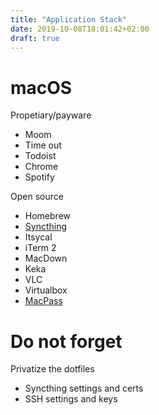 ```yaml
---
title: "Application Stack"
date: 2019-10-08T18:01:42+02:00
draft: true
---
```


# macOS

Propetiary/payware
- Moom
- Time out
- Todoist
- Chrome
- Spotify

Open source
- Homebrew
- [Syncthing](https://syncthing.net)
- Itsycal
- iTerm 2
- MacDown
- Keka
- VLC
- Virtualbox
- [MacPass](https://macpassapp.org)

# Do not forget

Privatize the dotfiles

- Syncthing settings and certs
- SSH settings and keys

